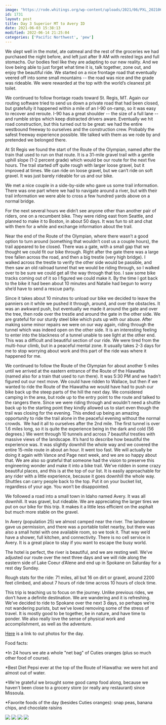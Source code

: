 ```yaml
---
image: "https://rode.whitings.org/wp-content/uploads/2021/06/PXL_20210602_192832124-scaled.jpg"
id: 1731
layout: post
title: Day 3 Superior MT to Avery ID
date: 2021-06-03 15:38:13
modified: 2022-06-14 21:25:04
categories: ['Pacific Northwest', 'pew']
---
```



We slept well in the motel, ate oatmeal and the rest of the groceries we had purchased the night before, and left just after 9 AM with rested legs and full stomachs. Our bodies feel like they are adapting to our new reality. And we love being able to just forget what time it is, talk together, zone out, and enjoy the beautiful ride. We started on a nice frontage road that eventually veered off into some small mountains -- the road was nice and the grade was rideable. We were rewarded at the top with the world’s cleanest pit toilet.




We continued to follow frontage roads toward St. Regis, MT. Again our routing software tried to send us down a private road that had been closed, but gratefully it happened within a mile of an I-90 on-ramp, so it was easy to recover and reroute. I-90 has a great shoulder -- the size of a full lane -- and rumble strips which keep distracted drivers aware. Eventually we hit road construction, but this turned out to be great: we had the entire westbound freeway to ourselves and the construction crew. Probably the safest freeway experience possible. We talked with them as we rode by and pretended we belonged there.




At St Regis we found the start of the Route of the Olympian, named after the train that used to run on that route. It is a 31-mile gravel trail with a gentle uphill slope (1-2 percent grade) which would be our route for the next five hours. The trail started off quite rough with larger loose gravel, but it improved at times. We can ride on loose gravel, but we can’t ride on soft gravel. It was just barely rideable for us and our bike.




We met a nice couple in a side-by-side who gave us some trail information. There was one part where we had to navigate around a river, but with their trail information we were able to cross a few hundred yards above on a normal bridge.




For the next several hours we didn’t see anyone other than another pair of riders, one on a recumbent bike. They were riding east from Seattle, and planned to make it to Boston, in about 50 days. It was fun to sit and chat with them for a while and exchange information about the trail.




Near the end of the Route of the Olympian, where there wasn’t a good option to turn around (something that wouldn’t cost us a couple hours), the trail appeared to be closed. There was a gate, with a small gap that we thought we could fit our bike through. Right after the gate there was a large tree fallen across the road, and then a big trestle (very high bridge). I walked across the trestle to verify the other side would be passible, and then saw an old railroad tunnel that we would be riding through, so I walked over to be sure we could get all the way through that too. I saw some bike tracks coming out of it so I figured we could make it. By the time I got back to the bike it had been about 10 minutes and Natalie had begun to worry she’d have to send a rescue party. 




Since it takes about 10 minutes to unload our bike we decided to leave the panniers on it while we pushed it through, around, and over the obstacles. It was an awkward push, but eventually we made it around the gate and over the tree, then rode over the trestle and around the gate in the other side. We are grateful for our sturdy steel bike which puts up with our abuse. After making some minor repairs we were on our way again, riding through the tunnel which was indeed open on the other side. It is an interesting feeling to enter into the blackness of a tunnel unable to see light at the other end. This was a difficult and beautiful section of our ride. We were tired from the multi-hour climb, but in a peaceful mental zone. It usually takes 2-3 days for me to stop worrying about work and this part of the ride was where it happened for me.




We continued to follow the Route of the Olympian for about another 5 miles until we arrived at the eastern entrance of the Route of the Hiawatha (named also for a train that used to run there). It was 5:30 PM and we hadn’t figured out our next move. We could have ridden to Wallace, but then if we wanted to ride the Route of the Hiawatha we would have had to push our bike back up the steep parts of the hill the next day. We considered camping in the area, but rode up to the entry point to the route and talked to the rangers there. Since we were riding through and wouldn't need a shuttle back up to the starting point they kindly allowed us to start even though the trail was closing for the evening. This ended up being an amazing opportunity to ride the trail alone in the peaceful evening without the normal crowds.  We had it all to ourselves after the 2nd mile. The first tunnel is over 1.6 miles long, so it is quite the experience being in the dark and cold (56 degrees.) We went through 10 tunnels and across 7 beautiful trestles with massive views of the landscape. It’s hard to describe how beautiful the experience was. It was slightly downhill the whole way and we covered the entire 15-mile route in about an hour. It went too fast. We will actually be doing it again with Vance and Page next week, and we are so happy about that. We are also so grateful that someone had the vision to preserve this engineering wonder and make it into a bike trail. We’ve ridden in some crazy beautiful places, and this is at the top of our list. It is easily approachable for any rider with a little experience, because it goes downhill the whole way. Shuttles can carry people back to the top. Put it on your bucket list, regardless of your age. You won’t be disappointed. 




We followed a road into a small town in Idaho named Avery. It was all downhill. It was gravel, but rideable. We are appreciating the larger tires we put on our bike for this trip. It makes it a little less efficient on the asphalt but much more stable on the gravel.




In Avery (population 25) we almost camped near the river. The landowner gave us permission, and there was a portable toilet nearby, but there was also a small hotel with one available room, so we took it. That way we’d have a shower, full kitchen, and connectivity. There is no cell service in Avery. It is a great place to stay if you want to escape the busy world.




The hotel is perfect, the river is beautiful, and we are resting well. We’ve adjusted our route over the next three days and we will ride along the eastern side of Lake Coeur d’Alene and end up in Spokane on Saturday for a rest day Sunday.




Rough stats for the ride: 71 miles, all but 16 on dirt or gravel, around 2200 feet climbed, and about 7 hours of ride time across 10 hours of clock time.




This trip is teaching us to focus on the journey. Unlike previous rides, we don’t have a definite destination. We are wandering and it is refreshing. We’ve decided to ride to Spokane over the next 3 days, so perhaps we’re not wandering purists, but we’ve loved removing some of the stress of travel. It is mostly good to be together, be in nature, and have time to ponder. We also really love the sense of physical work and accomplishment, as well as the adventure.




[Here](https://photos.app.goo.gl/rwxCuNXviXGYocJTA) is a link to out photos for the day.




Food facts: 




\*In 24 hours we ate a whole "net bag" of Cuties oranges (plus so much other food of course).




\*Best Diet Pepsi ever at the top of the Route of Hiawatha: we were hot and almost out of water.




\*We're grateful we brought some good camp food along, because we haven't been close to a grocery store (or really any restaurant) since Missoula. 




\*Favorite foods of the day (besides Cuties oranges): snap peas, banana chips, and chocolate raisins




<!-- Auto-inserted images -->
![](https://rode.whitings.org/wp-content/uploads/2021/06/PXL_20210602_182916659-scaled.jpg)
![](https://rode.whitings.org/wp-content/uploads/2021/06/PXL_20210602_192832124-scaled.jpg)
![](https://rode.whitings.org/wp-content/uploads/2021/06/img_1149-scaled.jpg)
![](https://rode.whitings.org/wp-content/uploads/2021/06/img_1195.jpg)
